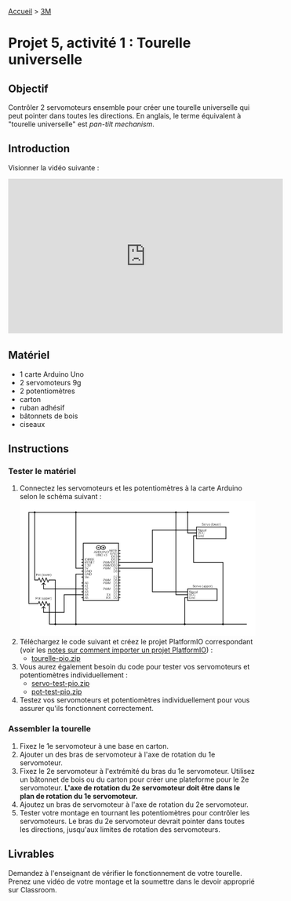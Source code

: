 [Accueil](./index.md) > [3M](./acceuil4M.md#projet-5--systèmes-mécaniques)

# Projet 5, activité 1 : Tourelle universelle

## Objectif

Contrôler 2 servomoteurs ensemble pour créer une tourelle universelle qui peut pointer dans toutes les directions. En anglais, le terme équivalent à "tourelle universelle" est _pan-tilt mechanism_.

## Introduction

Visionner la vidéo suivante :

<iframe width="560" height="315" src="https://www.youtube.com/embed/iH9_xtulyws?si=t-pDHEEyJRlfl8Et" title="YouTube video player" frameborder="0" allow="accelerometer; autoplay; clipboard-write; encrypted-media; gyroscope; picture-in-picture; web-share" allowfullscreen></iframe>

## Matériel

- 1 carte Arduino Uno
- 2 servomoteurs 9g
- 2 potentiomètres
- carton
- ruban adhésif
- bâtonnets de bois
- ciseaux

## Instructions

### Tester le matériel

1. Connectez les servomoteurs et les potentiomètres à la carte Arduino selon le schéma suivant :
   ![circuit_tourelle](./images/p5/circuit_tourelle.png)
1. Téléchargez le code suivant et créez le projet PlatformIO correspondant (voir les [notes sur comment importer un projet PlatformIO](./p2-3m_act2-pio.md#utiliser-du-code-de-démarrage)) :
   - [tourelle-pio.zip](./code/platformio/tourelle-pio.zip)
1. Vous aurez également besoin du code pour tester vos servomoteurs et potentiomètres individuellement :
   - [servo-test-pio.zip](./code/platformio/servo-test-pio.zip)
   - [pot-test-pio.zip](./code/platformio/pot-test-pio.zip)
1. Testez vos servomoteurs et potentiomètres individuellement pour vous assurer qu'ils fonctionnent correctement.

### Assembler la tourelle

1. Fixez le 1e servomoteur à une base en carton.
1. Ajouter un des bras de servomoteur à l'axe de rotation du 1e servomoteur.
1. Fixez le 2e servomoteur à l'extrémité du bras du 1e servomoteur. Utilisez un bâtonnet de bois ou du carton pour créer une plateforme pour le 2e servomoteur. **L'axe de rotation du 2e servomoteur doit être dans le plan de rotation du 1e servomoteur.**
1. Ajoutez un bras de servomoteur à l'axe de rotation du 2e servomoteur.
1. Tester votre montage en tournant les potentiomètres pour contrôler les servomoteurs. Le bras du 2e servomoteur devrait pointer dans toutes les directions, jusqu'aux limites de rotation des servomoteurs.

## Livrables

Demandez à l'enseignant de vérifier le fonctionnement de votre tourelle.
Prenez une vidéo de votre montage et la soumettre dans le devoir approprié sur Classroom.
